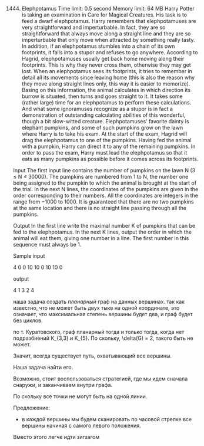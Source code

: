 1444. Elephpotamus
Time limit: 0.5 second
Memory limit: 64 MB
Harry Potter is taking an examination in Care for Magical Creatures. His task is to feed a dwarf elephpotamus. Harry remembers that elephpotamuses are very straightforward and imperturbable. In fact, they are so straightforward that always move along a straight line and they are so imperturbable that only move when attracted by something really tasty. In addition, if an elephpotamus stumbles into a chain of its own footprints, it falls into a stupor and refuses to go anywhere. According to Hagrid, elephpotamuses usually get back home moving along their footprints. This is why they never cross them, otherwise they may get lost. When an elephpotamus sees its footprints, it tries to remember in detail all its movements since leaving home (this is also the reason why they move along straight lines only, this way it is easier to memorize). Basing on this information, the animal calculates in which direction its burrow is situated, then turns and goes straight to it. It takes some (rather large) time for an elephpotamus to perform these calculations. And what some ignoramuses recognize as a stupor is in fact a demonstration of outstanding calculating abilities of this wonderful, though a bit slow-witted creature.
Elephpotamuses' favorite dainty is elephant pumpkins, and some of such pumpkins grow on the lawn where Harry is to take his exam. At the start of the exam, Hagrid will drag the elephpotamus to one of the pumpkins. Having fed the animal with a pumpkin, Harry can direct it to any of the remaining pumpkins. In order to pass the exam, Harry must lead the elephpotamus so that it eats as many pumpkins as possible before it comes across its footprints.

Input
The first input line contains the number of pumpkins on the lawn N (3 ≤ N ≤ 30000). The pumpkins are numbered from 1 to N, the number one being assigned to the pumpkin to which the animal is brought at the start of the trial. In the next N lines, the coordinates of the pumpkins are given in the order corresponding to their numbers. All the coordinates are integers in the range from −1000 to 1000. It is guaranteed that there are no two pumpkins at the same location and there is no straight line passing through all the pumpkins.

Output
In the first line write the maximal number K of pumpkins that can be fed to the elephpotamus. In the next K lines, output the order in which the animal will eat them, giving one number in a line. The first number in this sequence must always be 1.

Sample
input

4
0 0
10 10
0 10
10 0

output

4
1
3
2
4


наша задача создать *планарный* граф на данных вершинах.
так как известно, что не может быть двух тыкв на одной координате,
это означает, что максимальная степень вершины будет два, и
граф будет без циклов.

по т. Куратовского, граф планарный тогда и только тогда, когда нет подразбиений
К_{3,3} и K_{5}. По скольку, \delta(G) = 2, такого быть не может.

Значит, всегда существует путь, охватывающий все вершины.

Наша задача найти его.

Возможно, стоит воспользоваться стратегией,
где мы идем сначала снаружи, и заканчиваем внутри графа.

По скольку все точки не могут быть на одной линии.

Предложение:
- в каждой вершины мы будем сканировать по часовой стрелке все вершины
начиная с самого левого положения.

Вместо этого легче идти зигзагом
